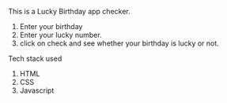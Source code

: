 This is a Lucky Birthday app checker.

1. Enter your birthday
2. Enter your lucky number.
3. click on check and see whether your birthday is lucky or not.

Tech stack used

1. HTML
2. CSS
3. Javascript
